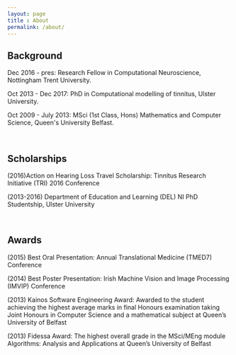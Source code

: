 ```yaml
---
layout: page
title : About
permalink: /about/
---
```


<h2>Background</h2>
<p>Dec 2016 - pres: Research Fellow in Computational Neuroscience, Nottingham Trent University.</p>
<p>Oct 2013 - Dec 2017: PhD in Computational modelling of tinnitus, Ulster University.</p>
<p>Oct 2009 - July 2013: MSci (1st Class, Hons) Mathematics and Computer Science, Queen's University Belfast.</p>
<br>
<h2>Scholarships</h2>
<p>(2016)Action on Hearing Loss Travel Scholarship: Tinnitus Research Initiative (TRI) 2016 Conference</p>
<p>(2013-2016) Department of Education and Learning (DEL) NI PhD Studentship, Ulster University</p>
<br>
<h2>Awards</h2>
<p>(2015) Best Oral Presentation: Annual Translational Medicine (TMED7) Conference</p>
<p>(2014) Best Poster Presentation: Irish Machine Vision and Image Processing (IMVIP) Conference</p>
<p>(2013) Kainos Software Engineering Award: Awarded to the student achieving the highest average marks in final Honours examination taking Joint Honours in Computer Science and a mathematical subject at Queen’s University of Belfast</p>
<p>(2013) Fidessa Award: The highest overall grade in the MSci/MEng module Algorithms: Analysis and Applications at Queen’s University of Belfast</p>
